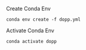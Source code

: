 Create Conda Env
```
conda env create -f dopp.yml
```
Activate Conda Env
```
conda activate dopp
```
